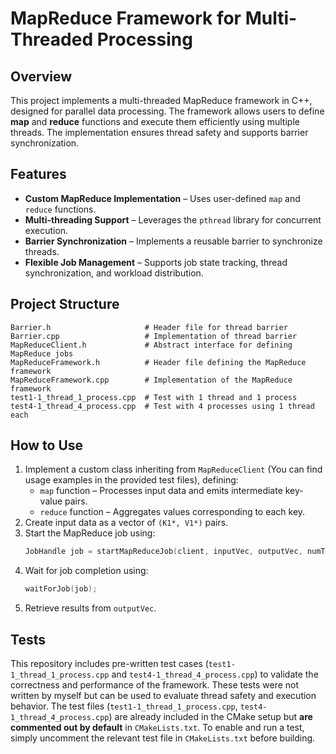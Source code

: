 # MapReduce Framework for Multi-Threaded Processing

## Overview
This project implements a multi-threaded MapReduce framework in C++, designed for parallel data processing.
The framework allows users to define **map** and **reduce** functions and execute them efficiently using multiple threads. The implementation ensures thread safety and supports barrier synchronization.

## Features
- **Custom MapReduce Implementation** – Uses user-defined `map` and `reduce` functions.
- **Multi-threading Support** – Leverages the `pthread` library for concurrent execution.
- **Barrier Synchronization** – Implements a reusable barrier to synchronize threads.
- **Flexible Job Management** – Supports job state tracking, thread synchronization, and workload distribution.

## Project Structure
```
Barrier.h                     # Header file for thread barrier
Barrier.cpp                   # Implementation of thread barrier
MapReduceClient.h             # Abstract interface for defining MapReduce jobs
MapReduceFramework.h          # Header file defining the MapReduce framework
MapReduceFramework.cpp        # Implementation of the MapReduce framework
test1-1_thread_1_process.cpp  # Test with 1 thread and 1 process
test4-1_thread_4_process.cpp  # Test with 4 processes using 1 thread each
```

## How to Use
1. Implement a custom class inheriting from `MapReduceClient` (You can find usage examples in the provided test files), defining:
   - `map` function – Processes input data and emits intermediate key-value pairs.
   - `reduce` function – Aggregates values corresponding to each key.
2. Create input data as a vector of `(K1*, V1*)` pairs.
3. Start the MapReduce job using:
   ```cpp
   JobHandle job = startMapReduceJob(client, inputVec, outputVec, numThreads);
   ```
4. Wait for job completion using:
   ```cpp
   waitForJob(job);
   ```
5. Retrieve results from `outputVec`.

## Tests
This repository includes pre-written test cases (`test1-1_thread_1_process.cpp` and `test4-1_thread_4_process.cpp`) to validate the correctness and performance of the framework. These tests were not written by myself but can be used to evaluate thread safety and execution behavior.
The test files (`test1-1_thread_1_process.cpp`, `test4-1_thread_4_process.cpp`) are already included in the CMake setup but **are commented out by default** in `CMakeLists.txt`. To enable and run a test, simply uncomment the relevant test file in `CMakeLists.txt` before building.



